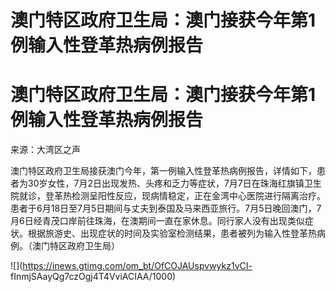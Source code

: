 # 澳门特区政府卫生局：澳门接获今年第1例输入性登革热病例报告

# 澳门特区政府卫生局：澳门接获今年第1例输入性登革热病例报告

来源：大湾区之声

澳门特区政府卫生局接获澳门今年，第一例输入性登革热病例报告，详情如下，患者为30岁女性，7月2日出现发热、头疼和乏力等症状，7月7日在珠海红旗镇卫生院就诊，登革热检测呈阳性反应，现病情稳定，正在金湾中心医院进行隔离治疗。患者于6月18日至7月5日期间与丈夫到泰国及马来西亚旅行。7月5日晚回澳门，7月6日经青茂口岸前往珠海，在澳期间一直在家休息。同行家人没有出现类似症状。根据旅游史、出现症状的时间及实验室检测结果，患者被列为输入性登革热病例。（澳门特区政府卫生局）

![](https://inews.gtimg.com/om_bt/OfCOJAUspvwykz1vCI-
fInmjSAayQg7czOgj4T4VviACIAA/1000)

